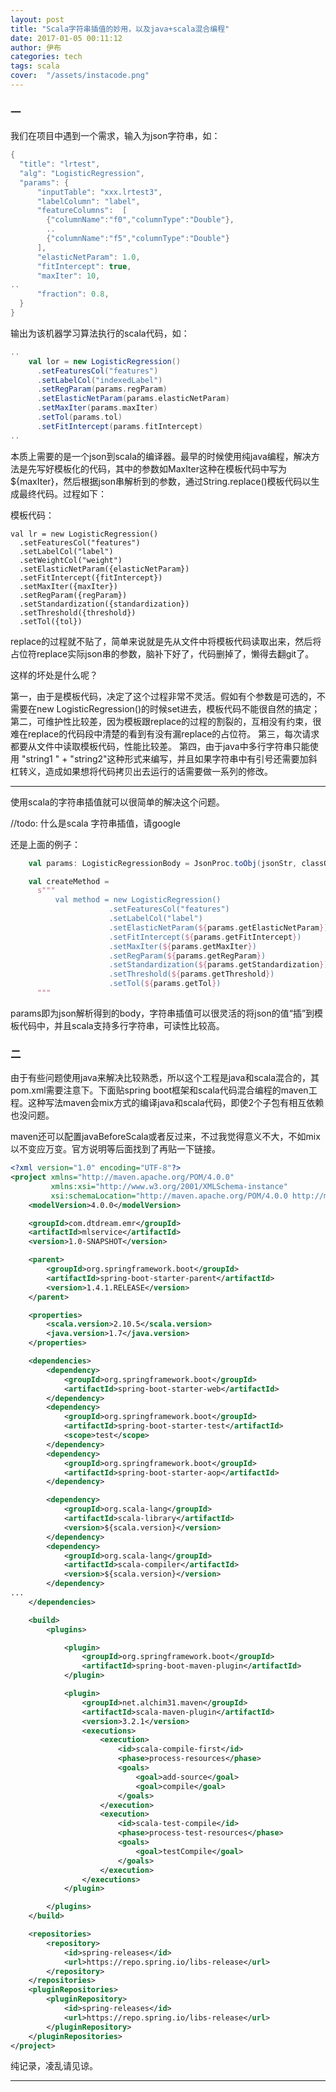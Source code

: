 ```yaml
---
layout: post
title: "Scala字符串插值的妙用，以及java+scala混合编程"
date: 2017-01-05 00:11:12
author: 伊布
categories: tech
tags: scala
cover:  "/assets/instacode.png"
---
```


### 一

我们在项目中遇到一个需求，输入为json字符串，如：

```java
{
  "title": "lrtest",
  "alg": "LogisticRegression",
  "params": {
      "inputTable": "xxx.lrtest3",
      "labelColumn": "label",
      "featureColumns":  [
        {"columnName":"f0","columnType":"Double"},
        ..
        {"columnName":"f5","columnType":"Double"}
      ],
      "elasticNetParam": 1.0,
      "fitIntercept": true,
      "maxIter": 10,
..
      "fraction": 0.8,  
  }
}
```

输出为该机器学习算法执行的scala代码，如：

```scala
..
    val lor = new LogisticRegression()
      .setFeaturesCol("features")
      .setLabelCol("indexedLabel")
      .setRegParam(params.regParam)
      .setElasticNetParam(params.elasticNetParam)
      .setMaxIter(params.maxIter)
      .setTol(params.tol)
      .setFitIntercept(params.fitIntercept)
..
```

本质上需要的是一个json到scala的编译器。最早的时候使用纯java编程，解决方法是先写好模板化的代码，其中的参数如MaxIter这种在模板代码中写为${maxIter}，然后根据json串解析到的参数，通过String.replace()模板代码以生成最终代码。过程如下：

模板代码：

```
val lr = new LogisticRegression()
  .setFeaturesCol("features")
  .setLabelCol("label")
  .setWeightCol("weight")
  .setElasticNetParam({elasticNetParam})
  .setFitIntercept({fitIntercept})
  .setMaxIter({maxIter})
  .setRegParam({regParam})
  .setStandardization({standardization})
  .setThreshold({threshold})
  .setTol({tol})
```

replace的过程就不贴了，简单来说就是先从文件中将模板代码读取出来，然后将占位符replace实际json串的参数，脑补下好了，代码删掉了，懒得去翻git了。

这样的坏处是什么呢？

第一，由于是模板代码，决定了这个过程非常不灵活。假如有个参数是可选的，不需要在new LogisticRegression()的时候set进去，模板代码不能很自然的搞定；
第二，可维护性比较差，因为模板跟replace的过程的割裂的，互相没有约束，很难在replace的代码段中清楚的看到有没有漏replace的占位符。
第三，每次请求都要从文件中读取模板代码，性能比较差。
第四，由于java中多行字符串只能使用 "string1 " + "string2"这种形式来编写，并且如果字符串中有引号还需要加斜杠转义，造成如果想将代码拷贝出去运行的话需要做一系列的修改。

---

使用scala的字符串插值就可以很简单的解决这个问题。

//todo: 什么是scala 字符串插值，请google

还是上面的例子：

```scala
    val params: LogisticRegressionBody = JsonProc.toObj(jsonStr, classOf[LogisticRegressionBody])

    val createMethod =
      s"""
          val method = new LogisticRegression()
                      .setFeaturesCol("features")
                      .setLabelCol("label")
                      .setElasticNetParam(${params.getElasticNetParam})
                      .setFitIntercept(${params.getFitIntercept})
                      .setMaxIter(${params.getMaxIter})
                      .setRegParam(${params.getRegParam})
                      .setStandardization(${params.getStandardization})
                      .setThreshold(${params.getThreshold})
                      .setTol(${params.getTol})
      """
```

params即为json解析得到的body，字符串插值可以很灵活的将json的值“插”到模板代码中，并且scala支持多行字符串，可读性比较高。

### 二

由于有些问题使用java来解决比较熟悉，所以这个工程是java和scala混合的，其pom.xml需要注意下。下面贴spring boot框架和scala代码混合编程的maven工程。这种写法maven会mix方式的编译java和scala代码，即使2个子包有相互依赖也没问题。

maven还可以配置javaBeforeScala或者反过来，不过我觉得意义不大，不如mix以不变应万变。官方说明等后面找到了再贴一下链接。


```xml
<?xml version="1.0" encoding="UTF-8"?>
<project xmlns="http://maven.apache.org/POM/4.0.0"
         xmlns:xsi="http://www.w3.org/2001/XMLSchema-instance"
         xsi:schemaLocation="http://maven.apache.org/POM/4.0.0 http://maven.apache.org/xsd/maven-4.0.0.xsd">
    <modelVersion>4.0.0</modelVersion>

    <groupId>com.dtdream.emr</groupId>
    <artifactId>mlservice</artifactId>
    <version>1.0-SNAPSHOT</version>

    <parent>
        <groupId>org.springframework.boot</groupId>
        <artifactId>spring-boot-starter-parent</artifactId>
        <version>1.4.1.RELEASE</version>
    </parent>

    <properties>
        <scala.version>2.10.5</scala.version>
        <java.version>1.7</java.version>
    </properties>

    <dependencies>
        <dependency>
            <groupId>org.springframework.boot</groupId>
            <artifactId>spring-boot-starter-web</artifactId>
        </dependency>
        <dependency>
            <groupId>org.springframework.boot</groupId>
            <artifactId>spring-boot-starter-test</artifactId>
            <scope>test</scope>
        </dependency>
        <dependency>
            <groupId>org.springframework.boot</groupId>
            <artifactId>spring-boot-starter-aop</artifactId>
        </dependency>

        <dependency>
            <groupId>org.scala-lang</groupId>
            <artifactId>scala-library</artifactId>
            <version>${scala.version}</version>
        </dependency>
        <dependency>
            <groupId>org.scala-lang</groupId>
            <artifactId>scala-compiler</artifactId>
            <version>${scala.version}</version>
        </dependency>
...
    </dependencies>

    <build>
        <plugins>

            <plugin>
                <groupId>org.springframework.boot</groupId>
                <artifactId>spring-boot-maven-plugin</artifactId>
            </plugin>

            <plugin>
                <groupId>net.alchim31.maven</groupId>
                <artifactId>scala-maven-plugin</artifactId>
                <version>3.2.1</version>
                <executions>
                    <execution>
                        <id>scala-compile-first</id>
                        <phase>process-resources</phase>
                        <goals>
                            <goal>add-source</goal>
                            <goal>compile</goal>
                        </goals>
                    </execution>
                    <execution>
                        <id>scala-test-compile</id>
                        <phase>process-test-resources</phase>
                        <goals>
                            <goal>testCompile</goal>
                        </goals>
                    </execution>
                </executions>
            </plugin>

        </plugins>
    </build>

    <repositories>
        <repository>
            <id>spring-releases</id>
            <url>https://repo.spring.io/libs-release</url>
        </repository>
    </repositories>
    <pluginRepositories>
        <pluginRepository>
            <id>spring-releases</id>
            <url>https://repo.spring.io/libs-release</url>
        </pluginRepository>
    </pluginRepositories>
</project>
```

纯记录，凌乱请见谅。


---
